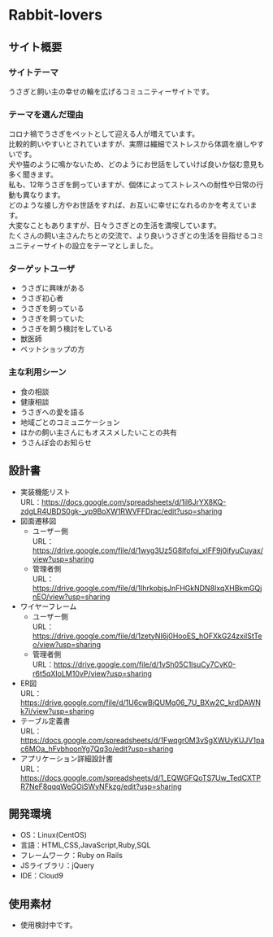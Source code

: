 # Rabbit-lovers

## サイト概要
### サイトテーマ
うさぎと飼い主の幸せの輪を広げるコミュニティーサイトです。  

### テーマを選んだ理由
コロナ禍でうさぎをペットとして迎える人が増えています。  
比較的飼いやすいとされていますが、実際は繊細でストレスから体調を崩しやすいです。  
犬や猫のように鳴かないため、どのようにお世話をしていけば良いか悩む意見も多く聞きます。  
私も、12年うさぎを飼っていますが、個体によってストレスへの耐性や日常の行動も異なります。  
どのような接し方やお世話をすれば、お互いに幸せになれるのかを考えています。  
大変なこともありますが、日々うさぎとの生活を満喫しています。  
たくさんの飼い主さんたちとの交流で、より良いうさぎとの生活を目指せるコミュニティーサイトの設立をテーマとしました。  

### ターゲットユーザ
- うさぎに興味がある
- うさぎ初心者
- うさぎを飼っている
- うさぎを飼っていた
- うさぎを飼う検討をしている
- 獣医師
- ペットショップの方

### 主な利用シーン
- 食の相談
- 健康相談
- うさぎへの愛を語る
- 地域ごとのコミュニケーション
- ほかの飼い主さんにもオススメしたいことの共有
- うさんぽ会のお知らせ

## 設計書
- 実装機能リスト  
URL：https://docs.google.com/spreadsheets/d/1il6JrYX8KQ-zdgLR4UBDS0gk-_yp9BoXW1RWVFFDrac/edit?usp=sharing
- 図面遷移図  
  - ユーザー側  
    URL：https://drive.google.com/file/d/1wyg3Uz5G8lfofoj_xlFF9j0ifyuCuyax/view?usp=sharing  
  - 管理者側  
    URL：https://drive.google.com/file/d/1IhrkobjsJnFHGkNDN8IxqXHBkmGQjnEO/view?usp=sharing  
- ワイヤーフレーム  
  - ユーザー側  
    URL：https://drive.google.com/file/d/1zetyNI6j0HooES_hOFXkG24zxiIStTeo/view?usp=sharing  
  - 管理者側  
    URL：https://drive.google.com/file/d/1vSh05C1lsuCy7CvK0-r6t5qXIoLM10vP/view?usp=sharing  
- ER図  
URL：https://drive.google.com/file/d/1U6cwBjQUMq06_7U_BXw2C_krdDAWNk7i/view?usp=sharing  
- テーブル定義書  
URL：https://docs.google.com/spreadsheets/d/1Fwqgr0M3vSgXWUyKUJV1pac6MOa_hFvbhoonYg7Qq3o/edit?usp=sharing  
- アプリケーション詳細設計書  
URL：https://docs.google.com/spreadsheets/d/1_EQWGFQoTS7Uw_TedCXTPR7NeF8qqqWeGOiSWyNFkzg/edit?usp=sharing  

## 開発環境
- OS：Linux(CentOS)
- 言語：HTML,CSS,JavaScript,Ruby,SQL
- フレームワーク：Ruby on Rails
- JSライブラリ：jQuery
- IDE：Cloud9

## 使用素材
- 使用検討中です。